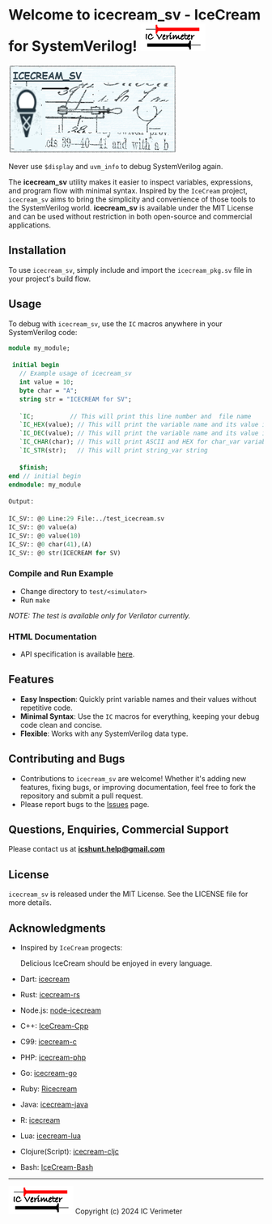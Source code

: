 # Welcome to icecream_sv - IceCream for SystemVerilog! !["Copyright (c) 2024 IC Verimeter"](https://github.com/xver/icecream_sv/blob/main/doc/IcVerimeter_logo.png)

![icecream_sv Logo](https://github.com/xver/icecream_sv/blob/main/doc/icecream_sv_log.png)

Never use `$display` and `uvm_info` to debug SystemVerilog again.

The **icecream_sv** utility makes it easier to inspect variables, expressions, and program flow with minimal syntax. Inspired by the `IceCream` project, `icecream_sv` aims to bring the simplicity and convenience of those tools to the SystemVerilog world. **icecream_sv** is available under the MIT License and can be used without restriction in both open-source and commercial applications.

## Installation

To use `icecream_sv`, simply include and import the `icecream_pkg.sv` file in your project's build flow.

## Usage

To debug with `icecream_sv`, use the `IC` macros anywhere in your SystemVerilog code:

```systemverilog
module my_module;

 initial begin
   // Example usage of icecream_sv
   int value = 10;
   byte char = "A"; 
   string str = "ICECREAM for SV";
      
   `IC;          // This will print this line number and  file name  
   `IC_HEX(value); // This will print the variable name and its value in hex format
   `IC_DEC(value); // This will print the variable name and its value in dec format
   `IC_CHAR(char); // This will print ASCII and HEX for char_var variable
   `IC_STR(str);   // This will print string_var string
      
   $finish;
end // initial begin
endmodule: my_module

Output: 

IC_SV:: @0 Line:29 File:../test_icecream.sv
IC_SV:: @0 value(a)
IC_SV:: @0 value(10)
IC_SV:: @0 char(41),(A)
IC_SV:: @0 str(ICECREAM for SV)

```

### Compile and Run Example

- Change directory to `test/<simulator>`
- Run `make`

*NOTE: The test is available only for Verilator currently.*

### HTML Documentation

- API specification is available [here](https://raw.githack.com/xver/icecream_sv/master/doc/index.html).

## Features

- **Easy Inspection**: Quickly print variable names and their values without repetitive code.
- **Minimal Syntax**: Use the `IC` macros for everything, keeping your debug code clean and concise.
- **Flexible**: Works with any SystemVerilog data type.

## Contributing and Bugs

- Contributions to `icecream_sv` are welcome! Whether it's adding new features, fixing bugs, or improving documentation, feel free to fork the repository and submit a pull request.
- Please report bugs to the [Issues](https://github.com/xver/icecream_sv/issues) page.

## Questions, Enquiries, Commercial Support

Please contact us at **icshunt.help@gmail.com**

## License

`icecream_sv` is released under the MIT License. See the LICENSE file for more details.

## Acknowledgments

- Inspired by `IceCream` progects: 

  Delicious IceCream should be enjoyed in every language.

- Dart: [icecream](https://github.com/HallerPatrick/icecream)
- Rust: [icecream-rs](https://github.com/ericchang00/icecream-rs)
- Node.js: [node-icecream](https://github.com/jmerle/node-icecream)
- C++: [IceCream-Cpp](https://github.com/renatoGarcia/icecream-cpp)
- C99: [icecream-c](https://github.com/chunqian/icecream-c)
- PHP: [icecream-php](https://github.com/ntzm/icecream-php)
- Go: [icecream-go](https://github.com/WAY29/icecream-go)
- Ruby: [Ricecream](https://github.com/nodai2hITC/ricecream)
- Java: [icecream-java](https://github.com/Akshay-Thakare/icecream-java)
- R: [icecream](https://github.com/lewinfox/icecream)
- Lua: [icecream-lua](https://github.com/wlingze/icecream-lua)
- Clojure(Script): [icecream-cljc](https://github.com/Eigenbahn/icecream-cljc)
- Bash: [IceCream-Bash](https://github.com/jtplaarj/IceCream-Bash)
-------------------------
!["Copyright (c) 2024 IC Verimeter"](https://github.com/xver/icecream_sv/blob/main/doc/IcVerimeter_logo.png)
Copyright (c) 2024 IC Verimeter


  

